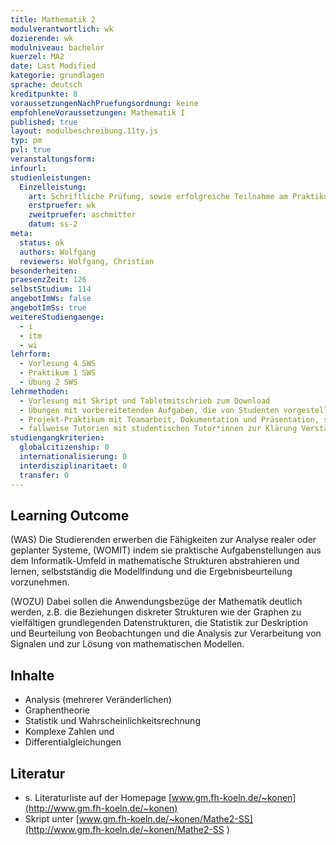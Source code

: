 ```yaml
---
title: Mathematik 2
modulverantwortlich: wk
dozierende: wk
modulniveau: bachelor
kuerzel: MA2
date: Last Modified
kategorie: grundlagen
sprache: deutsch
kreditpunkte: 8
voraussetzungenNachPruefungsordnung: keine
empfohleneVoraussetzungen: Mathematik I
published: true
layout: modulbeschreibung.11ty.js
typ: pm
pvl: true
veranstaltungsform: 
infourl: 
studienleistungen:
  Einzelleistung:
    art: Schriftliche Prüfung, sowie erfolgreiche Teilnahme am Praktikum als Prüfungsvorleistung
    erstpruefer: wk
    zweitpruefer: aschmitter
    datum: ss-2
meta:
  status: ok    
  authors: Wolfgang
  reviewers: Wolfgang, Christian
besonderheiten: 
praesenzZeit: 126
selbstStudium: 114
angebotImWs: false
angebotImSs: true
weitereStudiengaenge: 
  - i
  - itm
  - wi
lehrform:
  - Vorlesung 4 SWS
  - Praktikum 1 SWS
  - Übung 2 SWS  
lehrmethoden:
  - Vorlesung mit Skript und Tabletmitschrieb zum Download
  - Übungen mit vorbereitetenden Aufgaben, die von Studenten vorgestellt und gemeinsam diskutiert werden, zur Vertiefung der Inhalte der Vorlesung
  - Projekt-Praktikum mit Teamarbeit, Dokumentation und Präsentation, sowie Abnahme Probeklausur-Aufgaben
  - fallweise Tutorien mit studentischen Tutor*innen zur Klärung Verständnisfragen
studiengangkriterien:
  globalcitizenship: 0
  internationalisierung: 0
  interdisziplinaritaet: 0
  transfer: 0  
---
```


## Learning Outcome

(WAS) Die Studierenden erwerben die Fähigkeiten zur Analyse realer oder geplanter Systeme, (WOMIT) indem sie praktische Aufgabenstellungen aus dem Informatik-Umfeld in mathematische Strukturen abstrahieren und lernen, selbstständig die Modellfindung und die Ergebnisbeurteilung vorzunehmen.

(WOZU) Dabei sollen die Anwendungsbezüge der Mathematik deutlich werden, z.B. die Beziehungen diskreter Strukturen wie der Graphen zu vielfältigen grundlegenden Datenstrukturen, die Statistik zur Deskription und Beurteilung von Beobachtungen und die Analysis zur Verarbeitung von Signalen und zur Lösung von mathematischen Modellen.

## Inhalte

- Analysis (mehrerer Veränderlichen)
- Graphentheorie
- Statistik und Wahrscheinlichkeitsrechnung 
- Komplexe Zahlen und
- Differentialgleichungen

## Literatur
* s. Literaturliste auf der Homepage [www.gm.fh-koeln.de/~konen](http://www.gm.fh-koeln.de/~konen)
* Skript unter [www.gm.fh-koeln.de/~konen/Mathe2-SS](http://www.gm.fh-koeln.de/~konen/Mathe2-SS ) 


